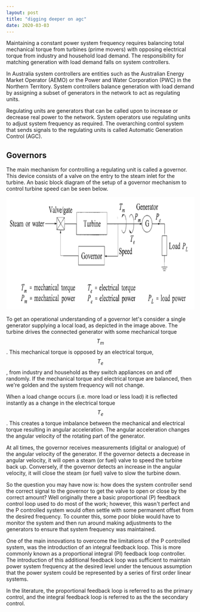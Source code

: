 ```yaml
---
layout: post
title: "digging deeper on agc"
date: 2020-03-03
---
```


Maintaining a constant power system frequency requires balancing total mechanical torque from turbines (prime movers) with opposing electrical torque from industry and household load demand. The responsibility for matching generation with load demand falls on system controllers.

In Australia system controllers are entities such as the Australian Energy Market Operator (AEMO) or the Power and Water Corporation (PWC) in the Northern Territory. System controllers balance generation with load demand by assigning a subset of generators in the network to act as regulating units.

Regulating units are generators that can be called upon to increase or decrease real power to the network. System operators use regulating units to adjust system frequency as required. The overarching control system that sends signals to the regulating units is called Automatic Generation Control (AGC).

## Governors
The main mechanism for controlling a regulating unit is called a governor. This device consists of a valve on the entry to the steam inlet for the turbine. An basic block diagram of the setup of a governor mechanism to control turbine speed can be seen below.

<img src="/assets/governor_device.png" alt="Governor" height="300" class="center">

To get an operational understanding of a governor let's consider a single generator supplying a local load, as depicted in the image above. The turbine drives the connected generator with some mechanical torque $$T_{m}$$. This mechanical torque is opposed by an electrical torque, $$T_{e}$$, from industry and household as they switch appliances on and off randomly. If the mechanical torque and electrical torque are balanced, then we're golden and the system frequency will not change.

When a load change occurs (i.e. more load or less load) it is reflected instantly as a change in the electrical torque $$T_e$$. This creates a torque imbalance between the mechanical and electrical torque resulting in angular acceleration. The angular acceleration changes the angular velocity of the rotating part of the generator.

At all times, the governor receives measurements (digital or analogue) of the angular velocity of the generator. If the governor detects a decrease in angular velocity, it will open a steam (or fuel) valve to speed the turbine back up. Conversely, if the governor detects an increase in the angular velocity, it will close the steam (or fuel) valve to slow the turbine down.

So the question you may have now is: how does the system controller send the correct signal to the governor to get the valve to open or close by the correct amount? Well originally there a basic proportional (P) feedback control loop used to do most of the work; however, this wasn't perfect and the P controlled system would often settle with some permanent offset from the desired frequency. To counter this, some poor bloke would have to monitor the system and then run around making adjustments to the generators to ensure that system frequency was maintained.

One of the main innovations to overcome the limitations of the P controlled system, was the introduction of an integral feedback loop. This is more commonly known as a proportional integral (PI) feedback loop controller. The introduction of this additional feedback loop was sufficient to maintain power system frequency at the desired level under the tenuous assumption that the power system could be represented by a series of first order linear systems.

In the literature, the proportional feedback loop is referred to as the primary control, and the integral feedback loop is referred to as the the secondary control.